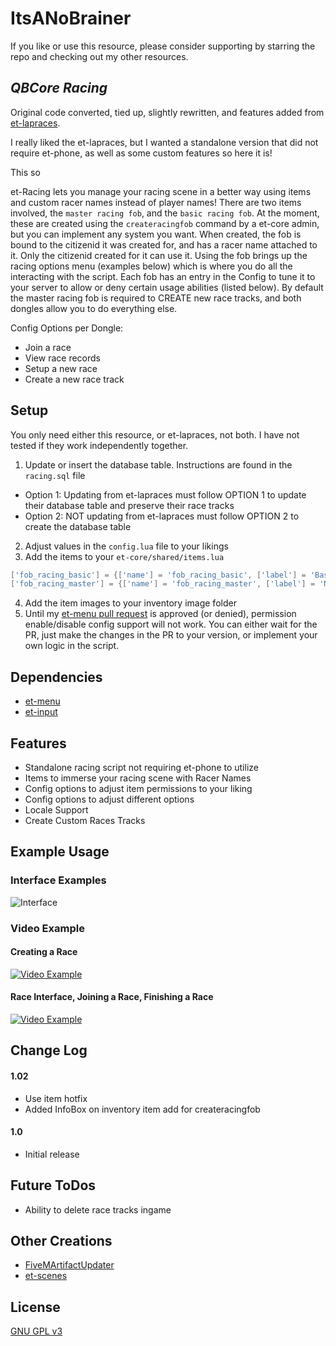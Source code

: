 # ItsANoBrainer

If you like or use this resource, please consider supporting by starring the repo and checking out my other resources.

## _QBCore Racing_
Original code converted, tied up, slightly rewritten, and features added from [et-lapraces](https://github.com/qbcore-framework/et-lapraces).

I really liked the et-lapraces, but I wanted a standalone version that did not require et-phone, as well as some custom features so here it is!

This so

et-Racing lets you manage your racing scene in a better way using items and custom racer names instead of player names! There are two items involved, the `master racing fob`, and the `basic racing fob`. At the moment, these are created using the `createracingfob` command by a et-core admin, but you can implement any system you want. When created, the fob is bound to the citizenid it was created for, and has a racer name attached to it. Only the citizenid created for it can use it. Using the fob brings up the racing options menu (examples below) which is where you do all the interacting with the script. Each fob has an entry in the Config to tune it to your server to allow or deny certain usage abilities (listed below). By default the master racing fob is required to CREATE new race tracks, and both dongles allow you to do everything else.

Config Options per Dongle:
 - Join a race
 - View race records
 - Setup a new race
 - Create a new race track

## Setup
You only need either this resource, or et-lapraces, not both. I have not tested if they work independently together.

1. Update or insert the database table. Instructions are found in the `racing.sql` file
* Option 1: Updating from et-lapraces must follow OPTION 1 to update their database table and preserve their race tracks
* Option 2: NOT updating from et-lapraces must follow OPTION 2 to create the database table 
2. Adjust values in the `config.lua` file to your likings
3. Add the items to your `et-core/shared/items.lua`
```lua
['fob_racing_basic'] = {['name'] = 'fob_racing_basic', ['label'] = 'Basic Racing Fob', ['weight'] = 500, ['type'] = 'item', ['image'] = 'fob_racing_basic.png', ['unique'] = true, ['useable'] = true, ['shouldClose'] = true, ['description'] = 'This basic fob allows someone to join custom races.'},
['fob_racing_master'] = {['name'] = 'fob_racing_master', ['label'] = 'Master Racing Fob', ['weight'] = 500, ['type'] = 'item', ['image'] = 'fob_racing_master.png', ['unique'] = true, ['useable'] = true, ['shouldClose'] = true, ['description'] = 'This master fob allows someone to create custom races.'},
```
4. Add the item images to your inventory image folder
5. Until my [et-menu pull request](https://github.com/qbcore-framework/et-menu/pull/23) is approved (or denied), permission enable/disable config support will not work. You can either wait for the PR, just make the changes in the PR to your version, or implement your own logic in the script.

## Dependencies
* [et-menu](https://github.com/qbcore-framework/et-menu)
* [et-input](https://github.com/qbcore-framework/et-input)

## Features
* Standalone racing script not requiring et-phone to utilize
* Items to immerse your racing scene with Racer Names
* Config options to adjust item permissions to your liking
* Config options to adjust different options
* Locale Support
* Create Custom Races Tracks

## Example Usage
### Interface Examples
![Interface](https://i.imgur.com/4SyDq5k.png)

### Video Example
#### Creating a Race
[![Video Example](https://i.imgur.com/DCFUJw9.png)](https://i.imgur.com/WoSxall.mp4)
#### Race Interface, Joining a Race, Finishing a Race
[![Video Example](https://i.imgur.com/hsZVHeL.png)](https://i.imgur.com/oYgHBdj.mp4)

## Change Log
#### 1.02
* Use item hotfix
* Added InfoBox on inventory item add for createracingfob

#### 1.0
* Initial release

## Future ToDos
* Ability to delete race tracks ingame

## Other Creations
* [FiveMArtifactUpdater](https://github.com/ItsANoBrainer/FiveMArtifactUpdater)
* [et-scenes](https://github.com/ItsANoBrainer/et-scenes)


## License
[GNU GPL v3](http://www.gnu.org/licenses/gpl-3.0.html)
